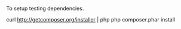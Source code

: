 To setup testing dependencies.

curl http://getcomposer.org/installer | php
php composer.phar install
